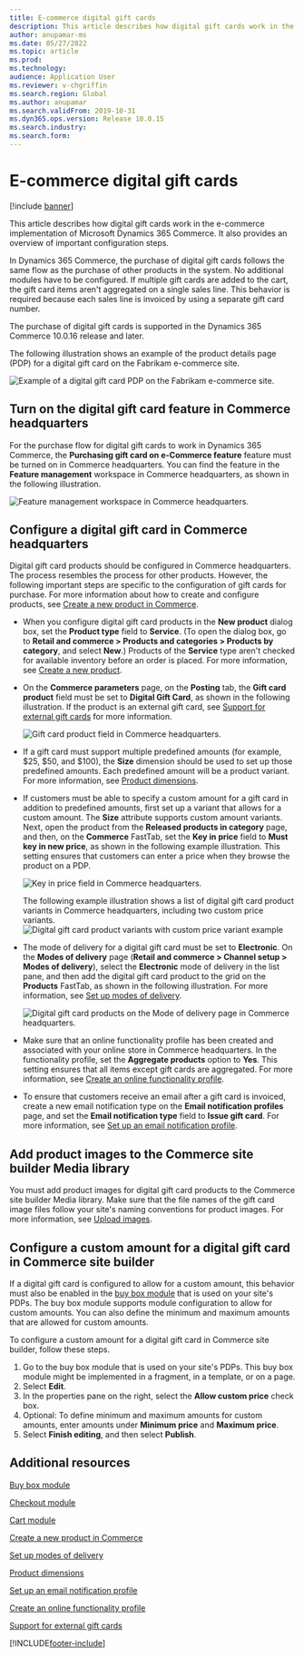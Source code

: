 ```yaml
---
title: E-commerce digital gift cards
description: This article describes how digital gift cards work in the e-commerce implementation of Microsoft Dynamics 365 Commerce. It also provides an overview of important configuration steps.
author: anupamar-ms
ms.date: 05/27/2022
ms.topic: article
ms.prod: 
ms.technology: 
audience: Application User
ms.reviewer: v-chgriffin
ms.search.region: Global
ms.author: anupamar
ms.search.validFrom: 2019-10-31
ms.dyn365.ops.version: Release 10.0.15
ms.search.industry: 
ms.search.form: 
---
```


# E-commerce digital gift cards

[!include [banner](includes/banner.md)]

This article describes how digital gift cards work in the e-commerce implementation of Microsoft Dynamics 365 Commerce. It also provides an overview of important configuration steps.

In Dynamics 365 Commerce, the purchase of digital gift cards follows the same flow as the purchase of other products in the system. No additional modules have to be configured. If multiple gift cards are added to the cart, the gift card items aren't aggregated on a single sales line. This behavior is required because each sales line is invoiced by using a separate gift card number.

The purchase of digital gift cards is supported in the Dynamics 365 Commerce 10.0.16 release and later.

The following illustration shows an example of the product details page (PDP) for a digital gift card on the Fabrikam e-commerce site.

![Example of a digital gift card PDP on the Fabrikam e-commerce site.](./media/GiftcardPDP.PNG)

## Turn on the digital gift card feature in Commerce headquarters

For the purchase flow for digital gift cards to work in Dynamics 365 Commerce, the **Purchasing gift card on e-Commerce feature** feature must be turned on in Commerce headquarters. You can find the feature in the **Feature management** workspace in Commerce headquarters, as shown in the following illustration.

![Feature management workspace in Commerce headquarters.](./media/Featureflag.PNG)

## Configure a digital gift card in Commerce headquarters

Digital gift card products should be configured in Commerce headquarters. The process resembles the process for other products. However, the following important steps are specific to the configuration of gift cards for purchase. For more information about how to create and configure products, see [Create a new product in Commerce](create-new-product-commerce.md).

- When you configure digital gift card products in the **New product** dialog box, set the **Product type** field to **Service**. (To open the dialog box, go to **Retail and commerce \> Products and categories \> Products by category**, and select **New**.) Products of the **Service** type aren't checked for available inventory before an order is placed. For more information, see [Create a new product](create-new-product-commerce.md#create-a-new-product).
- On the **Commerce parameters** page, on the **Posting** tab, the **Gift card product** field must be set to **Digital Gift Card**, as shown in the following illustration. If the product is an external gift card, see [Support for external gift cards](./dev-itpro/gift-card.md) for more information.

    ![Gift card product field in Commerce headquarters.](./media/PostGiftcard.png)

- If a gift card must support multiple predefined amounts (for example, $25, $50, and $100), the **Size** dimension should be used to set up those predefined amounts. Each predefined amount will be a product variant. For more information, see [Product dimensions](../supply-chain/pim/product-dimensions.md?toc=%2fdynamics365%2fretail%2ftoc.json).
- If customers must be able to specify a custom amount for a gift card in addition to predefined amounts, first set up a variant that allows for a custom amount. The **Size** attribute supports custom amount variants. Next, open the product from the **Released products in category** page, and then, on the **Commerce** FastTab, set the **Key in price** field to **Must key in new price**, as shown in the following example illustration. This setting ensures that customers can enter a price when they browse the product on a PDP.

    ![Key in price field in Commerce headquarters.](./media/KeyInPrice.png)
    
    The following example illustration shows a list of digital gift card product variants in Commerce headquarters, including two custom price variants.
    ![Digital gift card product variants with custom price variant example](./media/DigitalGiftCards_ProductVariantsWithCustom.png)

- The mode of delivery for a digital gift card must be set to **Electronic**. On the **Modes of delivery** page (**Retail and commerce \> Channel setup \> Modes of delivery**), select the **Electronic** mode of delivery in the list pane, and then add the digital gift card product to the grid on the **Products** FastTab, as shown in the following illustration. For more information, see [Set up modes of delivery](/dynamicsax-2012/appuser-itpro/set-up-modes-of-delivery).

    ![Digital gift card products on the Mode of delivery page in Commerce headquarters.](./media/ElectronicMode.PNG)
    
- Make sure that an online functionality profile has been created and associated with your online store in Commerce headquarters. In the functionality profile, set the **Aggregate products** option to **Yes**. This setting ensures that all items except gift cards are aggregated. For more information, see [Create an online functionality profile](online-functionality-profile.md).
- To ensure that customers receive an email after a gift card is invoiced, create a new email notification type on the **Email notification profiles** page, and set the **Email notification type** field to **Issue gift card**. For more information, see [Set up an email notification profile](email-notification-profiles.md).

## Add product images to the Commerce site builder Media library

You must add product images for digital gift card products to the Commerce site builder Media library. Make sure that the file names of the gift card image files follow your site's naming conventions for product images. For more information, see [Upload images](dam-upload-images.md).

## Configure a custom amount for a digital gift card in Commerce site builder

If a digital gift card is configured to allow for a custom amount, this behavior must also be enabled in the [buy box module](add-buy-box.md) that is used on your site's PDPs. The buy box module supports module configuration to allow for custom amounts. You can also define the minimum and maximum amounts that are allowed for custom amounts.

To configure a custom amount for a digital gift card in Commerce site builder, follow these steps.

1. Go to the buy box module that is used on your site's PDPs. This buy box module might be implemented in a fragment, in a template, or on a page.
1. Select **Edit**.
1. In the properties pane on the right, select the **Allow custom price** check box.
1. Optional: To define minimum and maximum amounts for custom amounts, enter amounts under **Minimum price** and **Maximum price**.
1. Select **Finish editing**, and then select **Publish**.

## Additional resources

[Buy box module](add-buy-box.md)

[Checkout module](add-checkout-module.md)

[Cart module](add-cart-module.md)

[Create a new product in Commerce](create-new-product-commerce.md)

[Set up modes of delivery](/dynamicsax-2012/appuser-itpro/set-up-modes-of-delivery)

[Product dimensions](../supply-chain/pim/product-dimensions.md?toc=%2fdynamics365%2fretail%2ftoc.json)

[Set up an email notification profile](email-notification-profiles.md)

[Create an online functionality profile](online-functionality-profile.md)

[Support for external gift cards](./dev-itpro/gift-card.md)


[!INCLUDE[footer-include](../includes/footer-banner.md)]
